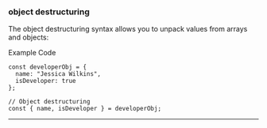 ### object destructuring

The object destructuring syntax allows you to unpack values from arrays and objects:

Example Code

    const developerObj = {
      name: "Jessica Wilkins",
      isDeveloper: true
    };

    // Object destructuring
    const { name, isDeveloper } = developerObj;

---------------------------------------------------------

